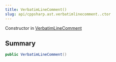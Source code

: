 ```yaml
---
title: VerbatimLineComment()
slug: api/cppsharp.ast.verbatimlinecomment..ctor
---
```

Constructor in [VerbatimLineComment](/api/cppsharp/ast/verbatimlinecomment)

## Summary



```csharp
public VerbatimLineComment()
```

